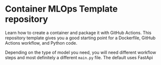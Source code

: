 # Container MLOps Template repository

Learn how to create a container and package it with GitHub Actions. This repository template gives you a good starting point for a Dockerfile, GitHub Actions workflow, and Python code.

Depending on the type of model you need, you will need different workflow steps and most definitely a different `main.py` file. The default uses FastApi
